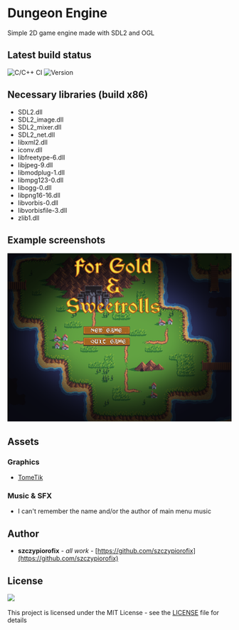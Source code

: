 # Dungeon Engine
Simple 2D game engine made with SDL2 and OGL


## Latest build status

![C/C++ CI](https://github.com/szczypiorofix/dungeon_engine/workflows/C/C++%20CI/badge.svg)
![Version](https://img.shields.io/badge/version-0.2.01-blue.svg "Version icon")

## Necessary libraries (build x86)
- SDL2.dll
- SDL2_image.dll
- SDL2_mixer.dll
- SDL2_net.dll
- libxml2.dll
- iconv.dll
- libfreetype-6.dll
- libjpeg-9.dll
- libmodplug-1.dll
- libmpg123-0.dll
- libogg-0.dll
- libpng16-16.dll
- libvorbis-0.dll
- libvorbisfile-3.dll
- zlib1.dll

## Example screenshots
![alt text](/doc/dungeon_engine_1.0.01.png "Screenshot 1.0.01")

## Assets

### Graphics
* [TomeTik](http://pousse.rapiere.free.fr/tome/)

### Music & SFX
* I can't remember the name and/or the author of main menu music

## Author

* **szczypiorofix** - *all work* - [https://github.com/szczypiorofix](https://github.com/szczypiorofix)


## License
![](https://img.shields.io/apm/l/vim-mode?label=license)

This project is licensed under the MIT License - see the [LICENSE](LICENSE) file for details
